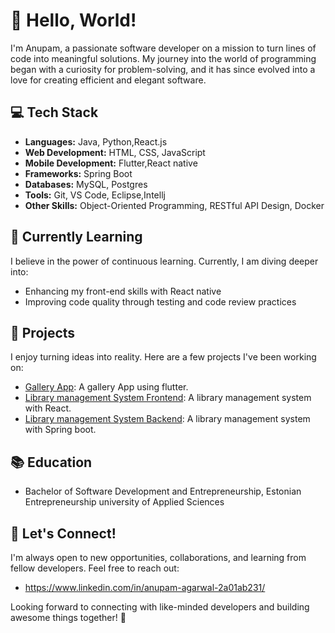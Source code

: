 # 👋 Hello, World! 

I'm Anupam, a passionate software developer on a mission to turn lines of code into meaningful solutions. My journey into the world of programming began with a curiosity for problem-solving, and it has since evolved into a love for creating efficient and elegant software.

## 💻 Tech Stack

- **Languages:** Java, Python,React.js
- **Web Development:** HTML, CSS, JavaScript
- **Mobile Development:** Flutter,React native
- **Frameworks:** Spring Boot
- **Databases:** MySQL, Postgres
- **Tools:** Git, VS Code, Eclipse,Intellj
- **Other Skills:** Object-Oriented Programming, RESTful API Design, Docker

## 🌱 Currently Learning

I believe in the power of continuous learning. Currently, I am diving deeper into:

- Enhancing my front-end skills with React native
- Improving code quality through testing and code review practices

## 🚀 Projects

I enjoy turning ideas into reality. Here are a few projects I've been working on:

- [Gallery App](https://github.com/Anupam-1068/photo-gallery-02.git): A gallery App using flutter.
- [Library management System Frontend](https://github.com/Anupam-1068/library-management-system-frontend.git): A library management system with React.
- [Library management System Backend](https://github.com/Anupam-1068/PersonalProject.git): A library management system with Spring boot.


## 📚 Education

- Bachelor of Software Development and Entrepreneurship, Estonian Entrepreneurship university of Applied Sciences

## 🤝 Let's Connect!

I'm always open to new opportunities, collaborations, and learning from fellow developers. Feel free to reach out:

- https://www.linkedin.com/in/anupam-agarwal-2a01ab231/

Looking forward to connecting with like-minded developers and building awesome things together! 🚀
